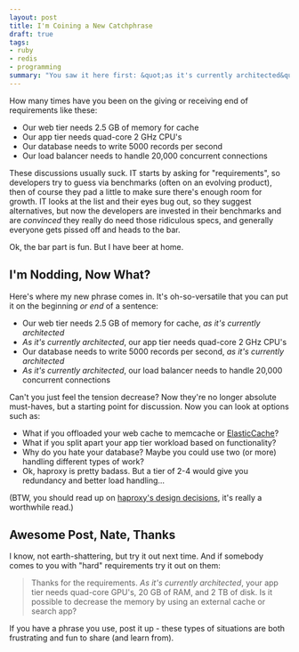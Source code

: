 ```yaml
---
layout: post
title: I'm Coining a New Catchphrase
draft: true
tags:
- ruby
- redis
- programming
summary: "You saw it here first: &quot;as it's currently architected&quot;. It's like the oldie but goodie &quot;in bed&quot; - you can add it to any application requirements and it makes everything so much better."
---
```


How many times have you been on the giving or receiving end of requirements like these:

* Our web tier needs 2.5 GB of memory for cache
* Our app tier needs quad-core 2 GHz CPU's
* Our database needs to write 5000 records per second
* Our load balancer needs to handle 20,000 concurrent connections

These discussions usually suck.  IT starts by asking for "requirements", so developers try
to guess via benchmarks (often on an evolving product), then of course they pad a little
to make sure there's enough room for growth.  IT looks at the list and their eyes bug out,
so they suggest alternatives, but now the developers are invested in their benchmarks and
are _convinced_ they really do need those ridiculous specs, and generally everyone gets 
pissed off and heads to the bar.

Ok, the bar part is fun.  But I have beer at home.

I'm Nodding, Now What?
----------------------
Here's where my new phrase comes in.  It's oh-so-versatile that you can put it on
the beginning _or end_ of a sentence:

* Our web tier needs 2.5 GB of memory for cache, _as it's currently architected_
* _As it's currently architected_, our app tier needs quad-core 2 GHz CPU's
* Our database needs to write 5000 records per second, _as it's currently architected_
* _As it's currently architected_, our load balancer needs to handle 20,000 concurrent connections

Can't you just feel the tension decrease?  Now they're no longer absolute must-haves, but
a starting point for discussion.  Now you can look at options such as:

* What if you offloaded your web cache to memcache or [ElasticCache](http://aws.amazon.com/elasticache/)?
* What if you split apart your app tier workload based on functionality?
* Why do you hate your database?  Maybe you could use two (or more) handling different types of work?
* Ok, haproxy is pretty badass.  But a tier of 2-4 would give you redundancy and better load handling...

(BTW, you should read up on [haproxy's design decisions](http://haproxy.1wt.eu/#desi), it's really
a worthwhile read.)

Awesome Post, Nate, Thanks
--------------------------
I know, not earth-shattering, but try it out next time.  And if somebody comes to you with
"hard" requirements try it out on them:

> Thanks for the requirements.  _As it's currently architected_, your app tier
> needs quad-core GPU's, 20 GB of RAM, and 2 TB of disk.  Is it possible to
> decrease the memory by using an external cache or search app?

If you have a phrase you use, post it up - these types of situations are both frustrating
and fun to share (and learn from).





